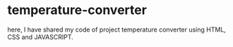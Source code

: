 # temperature-converter
here, I have shared my code of project temperature converter using HTML, CSS and JAVASCRIPT. 
